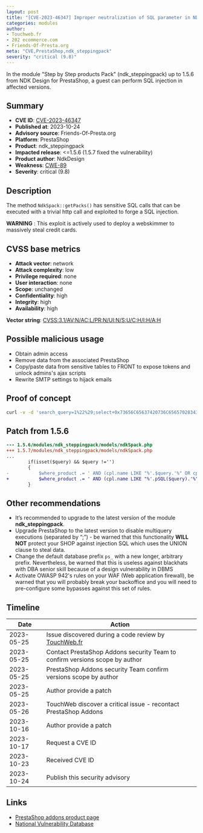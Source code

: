 ```yaml
---
layout: post
title: "[CVE-2023-46347] Improper neutralization of SQL parameter in NDK Design - Step by Step products Pack module for PrestaShop"
categories: modules
author:
- Touchweb.fr
- 202 ecommerce.com
- Friends-Of-Presta.org
meta: "CVE,PrestaShop,ndk_steppingpack"
severity: "critical (9.8)"
---
```


In the module "Step by Step products Pack" (ndk_steppingpack) up to 1.5.6 from NDK Design for PrestaShop, a guest can perform SQL injection in affected versions.

## Summary

* **CVE ID**: [CVE-2023-46347](https://cve.mitre.org/cgi-bin/cvename.cgi?name=CVE-2023-46347)
* **Published at**: 2023-10-24
* **Advisory source**: Friends-Of-Presta.org
* **Platform**: PrestaShop
* **Product**: ndk_steppingpack
* **Impacted release**: <=1.5.6 (1.5.7 fixed the vulnerability)
* **Product author**: NdkDesign
* **Weakness**: [CWE-89](https://cwe.mitre.org/data/definitions/89.html)
* **Severity**: critical (9.8)

## Description

The method `NdkSpack::getPacks()` has sensitive SQL calls that can be executed with a trivial http call and exploited to forge a SQL injection.

**WARNING** : This exploit is actively used to deploy a webskimmer to massively steal credit cards. 

## CVSS base metrics

* **Attack vector**: network
* **Attack complexity**: low
* **Privilege required**: none
* **User interaction**: none
* **Scope**: unchanged
* **Confidentiality**: high
* **Integrity**: high
* **Availability**: high

**Vector string**: [CVSS:3.1/AV:N/AC:L/PR:N/UI:N/S:U/C:H/I:H/A:H](https://nvd.nist.gov/vuln-metrics/cvss/v3-calculator?vector=AV:N/AC:L/PR:N/UI:N/S:U/C:H/I:H/A:H)

## Possible malicious usage

* Obtain admin access
* Remove data from the associated PrestaShop
* Copy/paste data from sensitive tables to FRONT to expose tokens and unlock admins's ajax scripts
* Rewrite SMTP settings to hijack emails


## Proof of concept


```bash
curl -v -d 'search_query=1%22%29;select+0x73656C65637420736C656570283432293B+into+@a;prepare+b+from+@a;execute+b;--' 'https://preprod.XX/modules/ndk_steppingpack/search-result.php'
```

## Patch from 1.5.6

```diff
--- 1.5.6/modules/ndk_steppingpack/models/ndkSpack.php
+++ 1.5.7/modules/ndk_steppingpack/models/ndkSpack.php
...
		if(isset($query) && $query !='')
		{
-			$where_product .= ' AND (cpl.name LIKE "%'.$query.'%" OR cpl.description LIKE "%'.$query.'%" OR cpl.short_description LIKE "%'.$query.'%")';
+			$where_product .= ' AND (cpl.name LIKE "%'.pSQL($query).'%" OR cpl.description LIKE "%'.pSQL($query).'%" OR cpl.short_description LIKE "%'.pSQL($query).'%")';
		}
```

## Other recommendations

* It’s recommended to upgrade to the latest version of the module **ndk_steppingpack**.
* Upgrade PrestaShop to the latest version to disable multiquery executions (separated by “;”) - be warned that this functionality **WILL NOT** protect your SHOP against injection SQL which uses the UNION clause to steal data.
* Change the default database prefix `ps_` with a new longer, arbitrary prefix. Nevertheless, be warned that this is useless against blackhats with DBA senior skill because of a design vulnerability in DBMS
* Activate OWASP 942's rules on your WAF (Web application firewall), be warned that you will probably break your backoffice and you will need to pre-configure some bypasses against this set of rules.


## Timeline

| Date | Action |
|--|--|
| 2023-05-25 | Issue discovered during a code review by [TouchWeb.fr](https://www.touchweb.fr) |
| 2023-05-25 | Contact PrestaShop Addons security Team to confirm versions scope by author |
| 2023-05-25 | PrestaShop Addons security Team confirm versions scope by author |
| 2023-05-25 | Author provide a patch |
| 2023-05-26 | TouchWeb discover a critical issue - recontact PrestaShop Addons |
| 2023-10-16 | Author provide a patch |
| 2023-10-17 | Request a CVE ID |
| 2023-10-23 | Received CVE ID |
| 2023-10-24 | Publish this security advisory |


## Links

* [PrestaShop addons product page](https://addons.prestashop.com/fr/ventes-croisees-packs-produits/20221-packs-produits-par-etapes.html)
* [National Vulnerability Database](https://nvd.nist.gov/vuln/detail/CVE-2023-46347)
